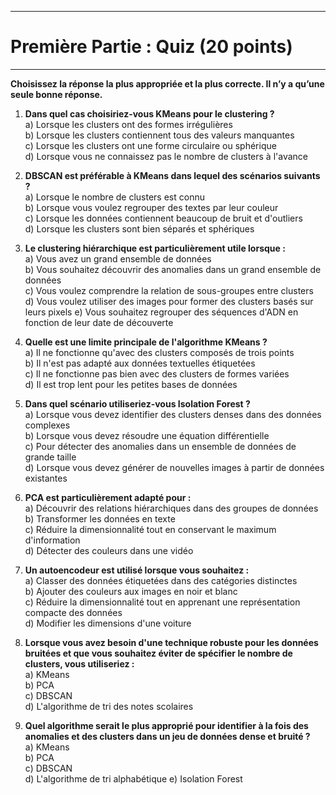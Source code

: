 ---------------------------------------------------------------
# **Première Partie : Quiz (20 points)**
---------------------------------------------------------------

**Choisissez la réponse la plus appropriée et la plus correcte. Il n’y a qu’une seule bonne réponse.**

1. **Dans quel cas choisiriez-vous KMeans pour le clustering ?**  
   a) Lorsque les clusters ont des formes irrégulières  
   b) Lorsque les clusters contiennent tous des valeurs manquantes  
   c) Lorsque les clusters ont une forme circulaire ou sphérique  
   d) Lorsque vous ne connaissez pas le nombre de clusters à l'avance

2. **DBSCAN est préférable à KMeans dans lequel des scénarios suivants ?**  
   a) Lorsque le nombre de clusters est connu  
   b) Lorsque vous voulez regrouper des textes par leur couleur  
   c) Lorsque les données contiennent beaucoup de bruit et d'outliers  
   d) Lorsque les clusters sont bien séparés et sphériques

3. **Le clustering hiérarchique est particulièrement utile lorsque :**  
   a) Vous avez un grand ensemble de données  
   b) Vous souhaitez découvrir des anomalies dans un grand ensemble de données  
   c) Vous voulez comprendre la relation de sous-groupes entre clusters  
   d) Vous voulez utiliser des images pour former des clusters basés sur leurs pixels
   e) Vous souhaitez regrouper des séquences d'ADN en fonction de leur date de découverte

5. **Quelle est une limite principale de l'algorithme KMeans ?**  
   a) Il ne fonctionne qu'avec des clusters composés de trois points  
   b) Il n'est pas adapté aux données textuelles étiquetées  
   c) Il ne fonctionne pas bien avec des clusters de formes variées  
   d) Il est trop lent pour les petites bases de données

6. **Dans quel scénario utiliseriez-vous Isolation Forest ?**  
   a) Lorsque vous devez identifier des clusters denses dans des données complexes  
   b) Lorsque vous devez résoudre une équation différentielle  
   c) Pour détecter des anomalies dans un ensemble de données de grande taille  
   d) Lorsque vous devez générer de nouvelles images à partir de données existantes

7. **PCA est particulièrement adapté pour :**  
   a) Découvrir des relations hiérarchiques dans des groupes de données  
   b) Transformer les données en texte  
   c) Réduire la dimensionnalité tout en conservant le maximum d'information  
   d) Détecter des couleurs dans une vidéo

8. **Un autoencodeur est utilisé lorsque vous souhaitez :**  
   a) Classer des données étiquetées dans des catégories distinctes  
   b) Ajouter des couleurs aux images en noir et blanc  
   c) Réduire la dimensionnalité tout en apprenant une représentation compacte des données  
   d) Modifier les dimensions d'une voiture

9. **Lorsque vous avez besoin d'une technique robuste pour les données bruitées et que vous souhaitez éviter de spécifier le nombre de clusters, vous utiliseriez :**  
   a) KMeans  
   b) PCA  
   c) DBSCAN  
   d) L'algorithme de tri des notes scolaires

10. **Quel algorithme serait le plus approprié pour identifier à la fois des anomalies et des clusters dans un jeu de données dense et bruité ?**  
    a) KMeans  
    b) PCA  
    c) DBSCAN  
    d) L'algorithme de tri alphabétique
    e) Isolation Forest

